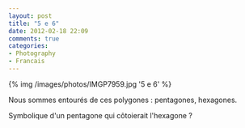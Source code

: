 ```yaml
---
layout: post
title: "5 e 6"
date: 2012-02-18 22:09
comments: true
categories:
- Photography
- Francais
---
```

{% img /images/photos/IMGP7959.jpg '5 e 6' %}

Nous sommes entourés de ces polygones : pentagones, hexagones.

Symbolique d'un pentagone qui côtoierait l'hexagone ?
